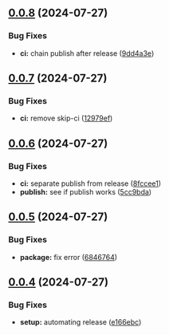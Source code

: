 ## [0.0.8](https://github.com/mynimi/calligraphy-grids/compare/v0.0.7...v0.0.8) (2024-07-27)


### Bug Fixes

* **ci:** chain publish after release ([9dd4a3e](https://github.com/mynimi/calligraphy-grids/commit/9dd4a3ef2c0289af6acfcb55802d3c3b6bd59401))

## [0.0.7](https://github.com/mynimi/calligraphy-grids/compare/v0.0.6...v0.0.7) (2024-07-27)


### Bug Fixes

* **ci:** remove skip-ci ([12979ef](https://github.com/mynimi/calligraphy-grids/commit/12979ef821df556d0b4d4feff0935622f03bceb5))

## [0.0.6](https://github.com/mynimi/calligraphy-grids/compare/v0.0.5...v0.0.6) (2024-07-27)


### Bug Fixes

* **ci:** separate publish from release ([8fccee1](https://github.com/mynimi/calligraphy-grids/commit/8fccee1ab78915548dbafbf9d4d8b537d7c9ba1e))
* **publish:** see if publish works ([5cc9bda](https://github.com/mynimi/calligraphy-grids/commit/5cc9bda9bd9690ac0c8643bc56e17690c33820fb))

## [0.0.5](https://github.com/mynimi/calligraphy-grids/compare/v0.0.4...v0.0.5) (2024-07-27)


### Bug Fixes

* **package:** fix error ([6846764](https://github.com/mynimi/calligraphy-grids/commit/6846764e725726313109e7cfd1c2b63db8396498))

## [0.0.4](https://github.com/mynimi/calligraphy-grids/compare/v0.0.3...v0.0.4) (2024-07-27)


### Bug Fixes

* **setup:** automating release ([e166ebc](https://github.com/mynimi/calligraphy-grids/commit/e166ebc872c15997afdaf3e5a85e9df7e620e9e9))
